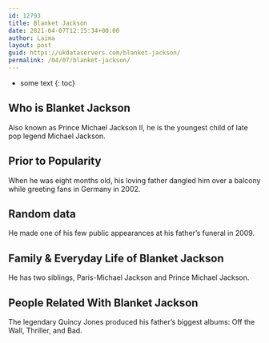 ```yaml
---
id: 12793
title: Blanket Jackson
date: 2021-04-07T12:15:34+00:00
author: Laima
layout: post
guid: https://ukdataservers.com/blanket-jackson/
permalink: /04/07/blanket-jackson/
---
```


* some text
{: toc}


## Who is Blanket Jackson
                  
                  
                  
Also known as Prince Michael Jackson II, he is the youngest child of late pop legend Michael Jackson. 
                  
              
            
              
            
                
                
                
## Prior to Popularity
                  
                  
                  
When he was eight months old, his loving father dangled him over a balcony while greeting fans in Germany in 2002. 
                  
              
            
              
            
                
                
                
## Random data
                  
                  
                  
He made one of his few public appearances at his father&#8217;s funeral in 2009.
                  
              
            
              
            
                
                
                
## Family & Everyday Life of Blanket Jackson
                  
                  
                  
He has two siblings, Paris-Michael Jackson and Prince Michael Jackson.
                  
              
            
              
            
                
                
                
## People Related With Blanket Jackson
                  
                  
                  
The legendary Quincy Jones produced his father&#8217;s biggest albums: Off the Wall, Thriller, and Bad.
                  
              
            
              
            
                
              
            
              
              
            
            
              
            
          
          
          